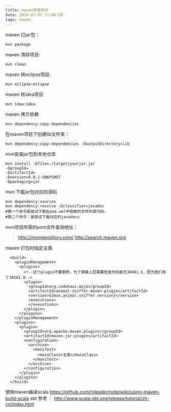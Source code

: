 ```yaml
---
title: maven常用命令
date: 2016-02-05 11:08:28
tags: maven
---
```

maven 打jar包：
```
mvn package
```
maven 清除项目:
```
mvn clean
```
maven 转eclipse项目:
```
mvn eclipse:eclipse
```
maven 转idea项目
```
mvn idea:idea
```
maven  拷贝依赖
```
mvn dependency:copy-dependencies
```
<!-- more -->
在maven项目下创建lib文件夹：
```
mvn dependency:copy-dependencies -DoutputDirectory=lib
```
mvn安装jar包到本地仓库
```
mvn install -Dfile=./target/yourjar.jar
-DgroupId=  
-DartifactId=
-Dversion=0.0.1-SNAPSHOT 
-Dpackaging=jar
```
mvn 下载jar包对应的源码
```
mvn dependency:sources
mvn dependency:resolve -Dclassifier=javadoc
#第一个命令是尝试下载在pom.xml中依赖的文件的源代码。
#第二个命令：是尝试下载对应的javadocs
```



mvn项目所需的pom文件查询地址：

> http://mvnrepository.com/
> http://search.maven.org


maven 打包时指定主类
```
  <build>
    <pluginManagement>
      <plugins>
        <!--这个plugin不要删除，为了屏蔽上层需要检查代码是否JAVA1.6，因为我们用了JAVA1.8-->
        <plugin>
          <groupId>org.codehaus.mojo</groupId>
          <artifactId>animal-sniffer-maven-plugin</artifactId>
          <version>${mvn.animal.sniffer.version}</version>
          <executions>
          </executions>
        </plugin>
      </plugins>
    </pluginManagement>
    <plugins>
      <plugin>
        <groupId>org.apache.maven.plugins</groupId>
        <artifactId>maven-jar-plugin</artifactId>
        <configuration>
          <archive>
            <manifest>
              <mainClass>主类</mainClass>
            </manifest>
          </archive>
        </configuration>
      </plugin>
    </plugins>
  </build>
```

使用maven编译scala https://github.com/nileader/note/wiki/using-maven-build-scala
sbt 参考 ： http://www.scala-sbt.org/release/tutorial/zh-cn/index.html
